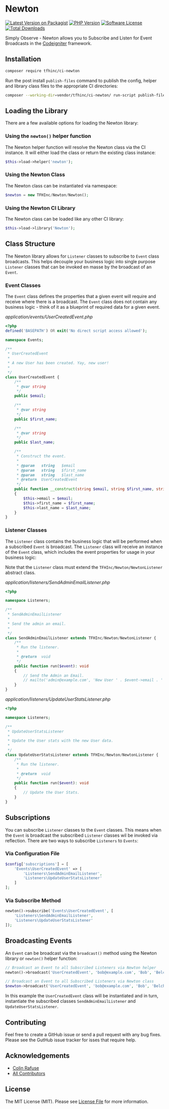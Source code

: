# Newton

[![Latest Version on Packagist][ico-version]][link-packagist]
[![PHP Version][ico-php-version]][link-packagist]
[![Software License](https://img.shields.io/badge/license-MIT-brightgreen.svg?style=flat-square)](LICENSE.md)
[![Total Downloads][ico-downloads]][link-downloads]

Simply Observe - Newton allows you to Subscribe and Listen for Event Broadcasts in the [Codeigniter](https://codeigniter.com/) framework.

## Installation

```bash
composer require tfhinc/ci-newton
```

Run the post install `publish-files` command to publish the config, helper and library class files to the appropriate CI directories:
```bash
composer --working-dir=vendor/tfhinc/ci-newton/ run-script publish-files
```

## Loading the Library

There are a few available options for loading the Newton library:

### Using the `newton()` helper function

The Newton helper function will resolve the Newton class via the CI instance. It will either load the class or return the existing class instance:

``` php
$this->load->helper('newton');
```

### Using the Newton Class

The Newton class can be instantiated via namespace:

``` php
$newton = new TFHInc/Newton/Newton();
```

### Using the Newton CI Library

The Newton class can be loaded like any other CI library:

``` php
$this->load->library('Newton');
```

## Class Structure

The Newton library allows for `Listener` classes to subscribe to `Event` class broadcasts. This helps decouple your business logic into single purpose `Listener` classes that can be invoked en masse by the broadcast of an `Event`.

### Event Classes

The `Event` class defines the properties that a given event will require and receive where there is a broadcast. The `Event` class does not contain any business logic - think of it as a blueprint of required data for a given event.

*application/events/UserCreatedEvent.php*
``` php
<?php
defined('BASEPATH') OR exit('No direct script access allowed');

namespace Events;

/**
 * UserCreatedEvent
 *
 * A new User has been created. Yay, new user!
 *
 */
class UserCreatedEvent {
    /**
     * @var string
     */
    public $email;

    /**
     * @var string
     */
    public $first_name;

    /**
     * @var string
     */
    public $last_name;

    /**
     * Construct the event.
     *
     * @param   string   $email
     * @param   string   $first_name
     * @param   string   $last_name
     * @return  UserCreatedEvent
     */
    public function __construct(string $email, string $first_name, string $last_name)
    {
        $this->email = $email;
        $this->first_name = $first_name;
        $this->last_name = $last_name;
    }
}
```

### Listener Classes

The `Listener` class contains the business logic that will be performed when a subscribed `Event` is broadcast. The `Listener` class will receive an instance of the `Event` class, which includes the event properties for usage in your business logic:

Note that the `Listener` class must extend the `TFHInc/Newton/NewtonListener` abstract class.

*application/listeners/SendAdminEmailListener.php*
``` php
<?php

namespace Listeners;

/**
 * SendAdminEmailListener
 *
 * Send the admin an email.
 *
 */
class SendAdminEmailListener extends TFHInc/Newton/NewtonListener {
    /**
     * Run the listener.
     *
     * @return  void
     */
    public function run($event): void
    {
        // Send the Admin an Email.
        // mailto('admin@example.com', 'New User ' . $event->email . ' just signed up!');
    }
}
```

*application/listeners/UpdateUserStatsListener.php*
```php
<?php

namespace Listeners;

/**
 * UpdateUserStatsListener
 *
 * Update the User stats with the new User data.
 *
 */
class UpdateUserStatsListener extends TFHInc/Newton/NewtonListener {
    /**
     * Run the listener.
     *
     * @return  void
     */
    public function run($event): void
    {
        // Update the User Stats.
    }
}
```

## Subscriptions

You can subscribe `Listener` classes to the `Event` classes. This means when the `Event` is broadcast the subscribed `Listener` classes wil be invoked via reflection. There are two ways to subscribe `Listeners` to `Events`:

### Via Configuration File

``` php
$config['subscriptions'] = [
    'Events\UserCreatedEvent' => [
        'Listeners\SendAdminEmailListener',
        'Listeners\UpdateUserStatsListener'
    ]
];
```

### Via Subscribe Method

```php
newton()->subscribe('Events\UserCreatedEvent', [
    'Listeners\SendAdminEmailListener',
    'Listeners\UpdateUserStatsListener'
]);
```

## Broadcasting Events

An `Event` can be broadcast via the `broadcast()` method using the Newton library or `newton()` helper function:

``` php
// Broadcast an Event to all Subscribed Listeners via Newton helper
newton()->broadcast('UserCreatedEvent', 'bob@example.com', 'Bob', 'Belcher');

// Broadcast an Event to all Subscribed Listeners via Newton class
$newton->broadcast('UserCreatedEvent', 'bob@example.com', 'Bob', 'Belcher');
```

In this example the `UserCreatedEvent` class will be instantiated and in turn,
instantiate the subscribed classes `SendAdminEmailListener` and `UpdateUserStatsListener`.

## Contributing

Feel free to create a GitHub issue or send a pull request with any bug fixes. Please see the GutHub issue tracker for isses that require help.

## Acknowledgements

- [Colin Rafuse][link-author]
- [All Contributors][link-contributors]

## License

The MIT License (MIT). Please see [License File](LICENSE.md) for more information.

[ico-version]: https://img.shields.io/packagist/v/tfhinc/ci-newton.svg?style=flat-square
[ico-php-version]: https://img.shields.io/packagist/php-v/tfhinc/ci-newton.svg?style=flat-square
[ico-license]: https://img.shields.io/badge/license-MIT-brightgreen.svg?style=flat-square
[ico-downloads]: https://img.shields.io/packagist/dt/tfhinc/ci-newton.svg?style=flat-square

[link-packagist]: https://packagist.org/packages/tfhinc/ci-newton
[link-downloads]: https://packagist.org/packages/tfhinc/ci-newton
[link-author]: https://github.com/crafuse
[link-contributors]: ../../contributors
